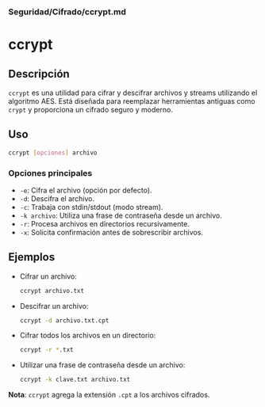 ### **Seguridad/Cifrado/ccrypt.md**

# ccrypt

## Descripción

`ccrypt` es una utilidad para cifrar y descifrar archivos y streams utilizando el algoritmo AES. Está diseñada para reemplazar herramientas antiguas como `crypt` y proporciona un cifrado seguro y moderno.

## Uso

```bash
ccrypt [opciones] archivo
```

### Opciones principales

- `-e`: Cifra el archivo (opción por defecto).
- `-d`: Descifra el archivo.
- `-c`: Trabaja con stdin/stdout (modo stream).
- `-k archivo`: Utiliza una frase de contraseña desde un archivo.
- `-r`: Procesa archivos en directorios recursivamente.
- `-x`: Solicita confirmación antes de sobrescribir archivos.

## Ejemplos

- Cifrar un archivo:

  ```bash
  ccrypt archivo.txt
  ```

- Descifrar un archivo:

  ```bash
  ccrypt -d archivo.txt.cpt
  ```

- Cifrar todos los archivos en un directorio:

  ```bash
  ccrypt -r *.txt
  ```

- Utilizar una frase de contraseña desde un archivo:

  ```bash
  ccrypt -k clave.txt archivo.txt
  ```

**Nota**: `ccrypt` agrega la extensión `.cpt` a los archivos cifrados.
